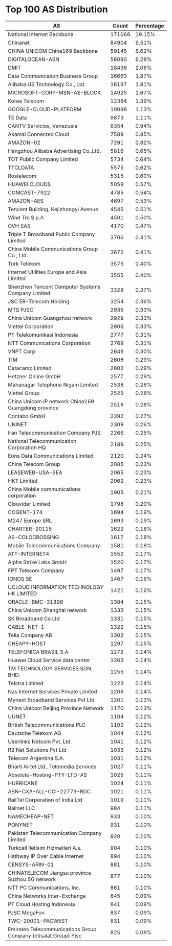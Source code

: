 # Top 100 AS Distribution
| AS | Count | Percentage |
|----|----|----|
| National Internet Backbone | 171068 | 19.15% |
| Chinanet | 84904 | 9.51% |
| CHINA UNICOM China169 Backbone | 59145 | 6.62% |
| DIGITALOCEAN-ASN | 56090 | 6.28% |
| DMIT | 18436 | 2.06% |
| Data Communication Business Group | 16663 | 1.87% |
| Alibaba US Technology Co., Ltd. | 16197 | 1.81% |
| MICROSOFT-CORP-MSN-AS-BLOCK | 14925 | 1.67% |
| Korea Telecom | 12384 | 1.39% |
| GOOGLE-CLOUD-PLATFORM | 10098 | 1.13% |
| TE Data | 9873 | 1.11% |
| CANTV Servicios, Venezuela | 8354 | 0.94% |
| Akamai Connected Cloud | 7589 | 0.85% |
| AMAZON-02 | 7291 | 0.82% |
| Hangzhou Alibaba Advertising Co.,Ltd. | 5816 | 0.65% |
| TOT Public Company Limited | 5734 | 0.64% |
| TTCLDATA | 5575 | 0.62% |
| Rostelecom | 5315 | 0.60% |
| HUAWEI CLOUDS | 5059 | 0.57% |
| COMCAST-7922 | 4785 | 0.54% |
| AMAZON-AES | 4697 | 0.53% |
| Tencent Building, Kejizhongyi Avenue | 4545 | 0.51% |
| Wind Tre S.p.A. | 4501 | 0.50% |
| OVH SAS | 4170 | 0.47% |
| Triple T Broadband Public Company Limited | 3706 | 0.41% |
| China Mobile Communications Group Co., Ltd. | 3672 | 0.41% |
| Turk Telekom | 3575 | 0.40% |
| Internet Utilities Europe and Asia Limited | 3555 | 0.40% |
| Shenzhen Tencent Computer Systems Company Limited | 3328 | 0.37% |
| JSC ER-Telecom Holding | 3254 | 0.36% |
| MTS PJSC | 2936 | 0.33% |
| China Unicom Guangzhou network | 2929 | 0.33% |
| Viettel Corporation | 2906 | 0.33% |
| PT Telekomunikasi Indonesia | 2777 | 0.31% |
| NTT Communications Corporation | 2769 | 0.31% |
| VNPT Corp | 2649 | 0.30% |
| TIM | 2606 | 0.29% |
| Datacamp Limited | 2602 | 0.29% |
| Hetzner Online GmbH | 2577 | 0.29% |
| Mahanagar Telephone Nigam Limited | 2538 | 0.28% |
| Viettel Group | 2525 | 0.28% |
| China Unicom IP network China169 Guangdong province | 2518 | 0.28% |
| Contabo GmbH | 2392 | 0.27% |
| UNINET | 2309 | 0.26% |
| Iran Telecommunication Company PJS | 2266 | 0.25% |
| National Telecommunication Corporation HQ | 2189 | 0.25% |
| Eons Data Communications Limited | 2120 | 0.24% |
| China Telecom Group | 2085 | 0.23% |
| LEASEWEB-USA-SEA | 2065 | 0.23% |
| HKT Limited | 2062 | 0.23% |
| China Mobile communications corporation | 1905 | 0.21% |
| Clouvider Limited | 1798 | 0.20% |
| COGENT-174 | 1694 | 0.19% |
| M247 Europe SRL | 1693 | 0.19% |
| CHARTER-20115 | 1622 | 0.18% |
| AS-COLOCROSSING | 1617 | 0.18% |
| Mobile Telecommunications Company | 1581 | 0.18% |
| ATT-INTERNET4 | 1552 | 0.17% |
| Alpha Strike Labs GmbH | 1520 | 0.17% |
| FPT Telecom Company | 1497 | 0.17% |
| IONOS SE | 1467 | 0.16% |
| UCLOUD INFORMATION TECHNOLOGY HK LIMITED | 1421 | 0.16% |
| ORACLE-BMC-31898 | 1384 | 0.15% |
| China Unicom Shanghai network | 1333 | 0.15% |
| SK Broadband Co Ltd | 1331 | 0.15% |
| CABLE-NET-1 | 1322 | 0.15% |
| Telia Company AB | 1302 | 0.15% |
| CHEAPY-HOST | 1297 | 0.15% |
| TELEFONICA BRASIL S.A | 1272 | 0.14% |
| Huawei Cloud Service data center | 1263 | 0.14% |
| TM TECHNOLOGY SERVICES SDN. BHD. | 1255 | 0.14% |
| Telstra Limited | 1223 | 0.14% |
| Nas Internet Services Private Limited | 1208 | 0.14% |
| Mynext Broadband Services Pvt Ltd | 1201 | 0.13% |
| China Unicom Beijing Province Network | 1170 | 0.13% |
| UUNET | 1104 | 0.12% |
| British Telecommunications PLC | 1102 | 0.12% |
| Deutsche Telekom AG | 1044 | 0.12% |
| Userlinks Netcom Pvt. Ltd. | 1041 | 0.12% |
| R2 Net Solutions Pvt Ltd | 1033 | 0.12% |
| Telecom Argentina S.A. | 1031 | 0.12% |
| Bharti Airtel Ltd., Telemedia Services | 1027 | 0.11% |
| Absolute-Hosting-PTY-LTD-AS | 1025 | 0.11% |
| HURRICANE | 1024 | 0.11% |
| ASN-CXA-ALL-CCI-22773-RDC | 1021 | 0.11% |
| RailTel Corporation of India Ltd | 1019 | 0.11% |
| Railnet LLC | 984 | 0.11% |
| NAMECHEAP-NET | 933 | 0.10% |
| PONYNET | 931 | 0.10% |
| Pakistan Telecommunication Company Limited | 920 | 0.10% |
| Turkcell Iletisim Hizmetleri A.s. | 904 | 0.10% |
| Hathway IP Over Cable Internet | 894 | 0.10% |
| CENSYS-ARIN-01 | 881 | 0.10% |
| CHINATELECOM Jiangsu province Suzhou 5G network | 877 | 0.10% |
| NTT PC Communications, Inc. | 861 | 0.10% |
| China Networks Inter-Exchange | 845 | 0.09% |
| PT Cloud Hosting Indonesia | 841 | 0.09% |
| PJSC MegaFon | 837 | 0.09% |
| TWC-20001-PACWEST | 831 | 0.09% |
| Emirates Telecommunications Group Company (etisalat Group) Pjsc | 825 | 0.09% |
